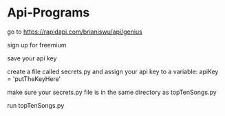 # Api-Programs
go to https://rapidapi.com/brianiswu/api/genius

sign up for freemium

save your api key

create a file called secrets.py and
assign your api key to a variable:
apiKey = 'putTheKeyHere'

make sure your secrets.py file is in the same directory as topTenSongs.py

run topTenSongs.py
